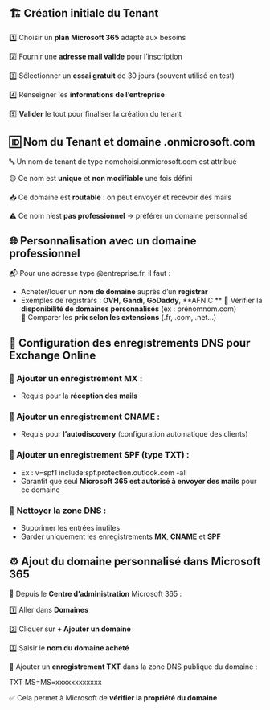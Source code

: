 ## 🏗️ **Création initiale du Tenant**

1️⃣ Choisir un **plan Microsoft 365** adapté aux besoins

2️⃣ Fournir une **adresse mail valide** pour l’inscription

3️⃣ Sélectionner un **essai gratuit** de 30 jours (souvent utilisé en test)

4️⃣ Renseigner les **informations de l’entreprise**

5️⃣ **Valider** le tout pour finaliser la création du tenant



## 🆔 **Nom du Tenant et domaine .onmicrosoft.com**

🔤 Un nom de tenant de type nomchoisi.onmicrosoft.com est attribué

🟡 Ce nom est **unique** et **non modifiable** une fois défini

📤 Ce domaine est **routable** : on peut envoyer et recevoir des mails

⚠️ Ce nom n’est **pas professionnel** → préférer un domaine personnalisé



## 🌐 **Personnalisation avec un domaine professionnel**

📬 Pour une adresse type @entreprise.fr, il faut :

- Acheter/louer un **nom de domaine** auprès d’un **registrar**
- Exemples de registrars : **OVH**, **Gandi**, **GoDaddy**, **AFNIC  **
  🔎 Vérifier la **disponibilité de domaines personnalisés** (ex : prénomnom.com)  
  💸 Comparer les **prix selon les extensions** (.fr, .com, .net…)



## 📡 **Configuration des enregistrements DNS pour Exchange Online**

### 📨 Ajouter un enregistrement **MX** :

- Requis pour la **réception des mails**

### 🔁 Ajouter un enregistrement **CNAME** :

- Requis pour **l’autodiscovery** (configuration automatique des clients)

### 🔐 Ajouter un enregistrement **SPF** (type TXT) :

- Ex : v=spf1 include:spf.protection.outlook.com -all
- Garantit que seul **Microsoft 365 est autorisé à envoyer des mails** pour ce domaine

### 🧹 **Nettoyer la zone DNS** :

- Supprimer les entrées inutiles
- Garder uniquement les enregistrements **MX**, **CNAME** et **SPF**

## ⚙️ **Ajout du domaine personnalisé dans Microsoft 365**

📍 Depuis le **Centre d’administration** Microsoft 365 :

1️⃣ Aller dans **Domaines**

2️⃣ Cliquer sur **+ Ajouter un domaine**

3️⃣ Saisir le **nom du domaine acheté**

🔐 Ajouter un **enregistrement TXT** dans la zone DNS publique du domaine :

TXT MS=MS=xxxxxxxxxxxx

✅ Cela permet à Microsoft de **vérifier la propriété du domaine**

